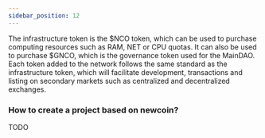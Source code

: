 ```yaml
---
sidebar_position: 12
---
```


The infrastructure token is the $NCO token, which can be used to purchase computing resources such as RAM, NET or CPU quotas. It can also be used to purchase $GNCO, which is the governance token used for the MainDAO. Each token added to the network follows the same standard as the infrastructure token, which will facilitate development, transactions and listing on secondary markets such as centralized and decentralized exchanges. 

### How to create a project based on newcoin?

TODO